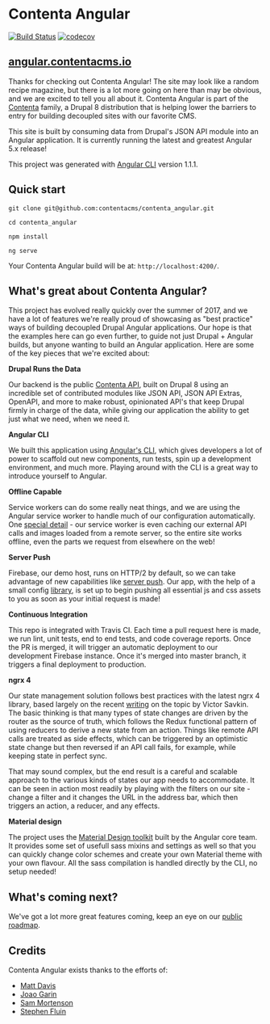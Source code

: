 # Contenta Angular

[![Build Status](https://travis-ci.org/contentacms/contenta_angular.svg?branch=master)](https://travis-ci.org/contentacms/contenta_angular)
[![codecov](https://codecov.io/gh/contentacms/contenta_angular/branch/master/graph/badge.svg)](https://codecov.io/gh/contentacms/contenta_angular)

## [angular.contentacms.io](http://angular.contentacms.io)

Thanks for checking out Contenta Angular! The site may look like a random recipe magazine, but there is a lot more going on here than may be obvious, and we are excited to tell you all about it. Contenta Angular is part of the [Contenta](http://www.contentacms.org) family, a Drupal 8 distribution that is helping lower the barriers to entry for building decoupled sites with our favorite CMS.

This site is built by consuming data from Drupal's JSON API module into an Angular application. It is currently running the latest and greatest Angular 5.x release!

This project was generated with [Angular CLI](https://github.com/angular/angular-cli) version 1.1.1.

## Quick start

`git clone git@github.com:contentacms/contenta_angular.git`

`cd contenta_angular`

`npm install`

`ng serve`

Your Contenta Angular build will be at: `http://localhost:4200/`.

## What's great about Contenta Angular?

This project has evolved really quickly over the summer of 2017, and we have a lot of features we're really proud of showcasing as "best practice" ways of building decoupled Drupal Angular applications. Our hope is that the examples here can go even further, to guide not just Drupal + Angular builds, but anyone wanting to build an Angular application. Here are some of the key pieces that we're excited about:

**Drupal Runs the Data**

Our backend is the public [Contenta API](http://live-contentacms.pantheonsite.io/), built on Drupal 8 using an incredible set of contributed modules like JSON API, JSON API Extras, OpenAPI, and more to make robust, opinionated API's that keep Drupal firmly in charge of the data, while giving our application the ability to get just what we need, when we need it.

**Angular CLI**

We built this application using [Angular's CLI](https://github.com/angular/angular-cli), which gives developers a lot of power to scaffold out new components, run tests, spin up a development environment, and much more. Playing around with the CLI is a great way to introduce yourself to Angular.

**Offline Capable**

Service workers can do some really neat things, and we are using the Angular service worker to handle much of our configuration automatically. One [special detail](https://github.com/contentacms/contenta_angular/blob/develop/ngsw-manifest.json) - our service worker is even caching our external API calls and images loaded from a remote server, so the entire site works offline, even the parts we request from elsewhere on the web!

**Server Push**

Firebase, our demo host, runs on HTTP/2 by default, so we can take advantage of new capabilities like [server push](https://firebase.googleblog.com/2016/09/http2-comes-to-firebase-hosting.html). Our app, with the help of a small config [library](https://www.npmjs.com/package/firebase-http2-push-config), is set up to begin pushing all essential js and css assets to you as soon as your initial request is made!

**Continuous Integration**

This repo is integrated with Travis CI. Each time a pull request here is made, we run lint, unit tests, end to end tests, and code coverage reports. Once the PR is merged, it will trigger an automatic deployment to our development Firebase instance. Once it's merged into master branch, it triggers a final deployment to production.

**ngrx 4**

Our state management solution follows best practices with the latest ngrx 4 library, based largely on the recent [writing](https://blog.nrwl.io/using-ngrx-4-to-manage-state-in-angular-applications-64e7a1f84b7b) on the topic by Victor Savkin. The basic thinking is that many types of state changes are driven by the router as the source of truth, which follows the Redux functional pattern of using reducers to derive a new state from an action. Things like remote API calls are treated as side effects, which can be triggered by an optimistic state change but then reversed if an API call fails, for example, while keeping state in perfect sync.

That may sound complex, but the end result is a careful and scalable approach to the various kinds of states our app needs to accommodate. It can be seen in action most readily by playing with the filters on our site - change a filter and it changes the URL in the address bar, which then triggers an action, a reducer, and any effects.

**Material design**

The project uses the [Material Design toolkit](https://material.angular.io/) built by the Angular core team. It provides some set of usefull sass mixins and settings as well so that you can quickly change color schemes and create your own Material theme with your own flavour. All the sass compilation is handled directly by the CLI, no setup needed!

## What's coming next?

We've got a lot more great features coming, keep an eye on our [public roadmap](https://github.com/contentacms/contenta_angular/issues/24).

## Credits

Contenta Angular exists thanks to the efforts of:

* [Matt Davis](https://twitter.com/johnmattdavis)
* [Joao Garin](https://twitter.com/joaogarin)
* [Sam Mortenson](https://twitter.com/DrupalSAM)
* [Stephen Fluin](https://twitter.com/stephenfluin)
